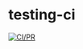 # testing-ci

[![CI/PR](https://github.com/G3RWAN/testing-ci/actions/workflows/main.yml/badge.svg)](https://github.com/G3RWAN/testing-ci/actions/workflows/main.yml)


